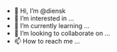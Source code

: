 - 👋 Hi, I’m @diensk
- 👀 I’m interested in ...
- 🌱 I’m currently learning ...
- 💞️ I’m looking to collaborate on ...
- 📫 How to reach me ...

<!---
diensk/diensk is a ✨ special ✨ repository because its `README.md` (this file) appears on your GitHub profile.
You can click the Preview link to take a look at your changes.
--->
